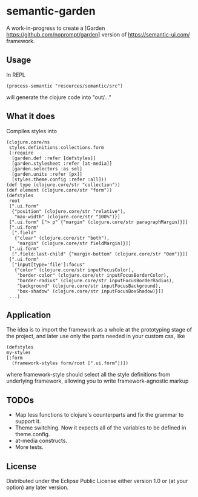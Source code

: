 # semantic-garden

A work-in-progress to create a [Garden https://github.com/noprompt/garden] version of https://semantic-ui.com/ framework. 

## Usage

In REPL
```
(process-semantic "resources/semantic/src")
```
will generate the clojure code into "out/..."

## What it does

Compiles styles into 
```
(clojure.core/ns
 styles.definitions.collections.form
 (:require
  [garden.def :refer [defstyles]]
  [garden.stylesheet :refer [at-media]]
  [garden.selectors :as sel]
  [garden.units :refer [px]]
  [styles.theme.config :refer :all]))
(def type (clojure.core/str "collection"))
(def element (clojure.core/str "form"))
(defstyles
 root
 [".ui.form"
  {"position" (clojure.core/str "relative"),
   "max-width" (clojure.core/str "100%")}]
 [".ui.form" ["> p" {"margin" (clojure.core/str paragraphMargin)}]]
 [".ui.form"
  [".field"
   {"clear" (clojure.core/str "both"),
    "margin" (clojure.core/str fieldMargin)}]]
 [".ui.form"
  [".field:last-child" {"margin-bottom" (clojure.core/str "0em")}]]
 [".ui.form"
  ["input[type='file']:focus"
   {"color" (clojure.core/str inputFocusColor),
    "border-color" (clojure.core/str inputFocusBorderColor),
    "border-radius" (clojure.core/str inputFocusBorderRadius),
    "background" (clojure.core/str inputFocusBackground),
    "box-shadow" (clojure.core/str inputFocusBoxShadow)}]]
 ...)
```
## Application

The idea is to import the framework as a whole at the prototyping stage of the project, and later use only the parts needed in your custom css, like
```
(defstyles 
my-styles
[:form
  (framework-styles form/root [".ui.form"])])

```
where framework-style should select all the style definitions from underlying framework, allowing you to write framework-agnostic markup

## TODOs

* Map less functions to clojure's counterparts and fix the grammar to support it. 
* Theme switching. Now it expects all of the variables to be defined in theme.config. 
* at-media constructs. 
* More tests. 

## License

Distributed under the Eclipse Public License either version 1.0 or (at
your option) any later version.

